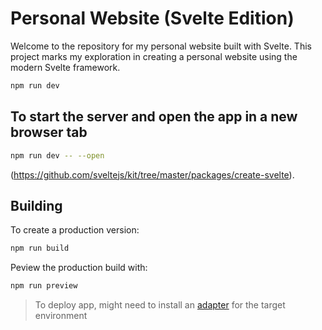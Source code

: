 # Personal Website (Svelte Edition)
Welcome to the repository for my personal website built with Svelte. This project marks my exploration in creating a personal website using the modern Svelte framework.

```bash
npm run dev
```

## To start the server and open the app in a new browser tab
```bash
npm run dev -- --open
```


(https://github.com/sveltejs/kit/tree/master/packages/create-svelte).


## Building

To create a production version:

```bash
npm run build
```

Peview the production build with:

```bash
npm run preview
```

> To deploy app, might need to install an [adapter](https://kit.svelte.dev/docs/adapters) for the target environment
